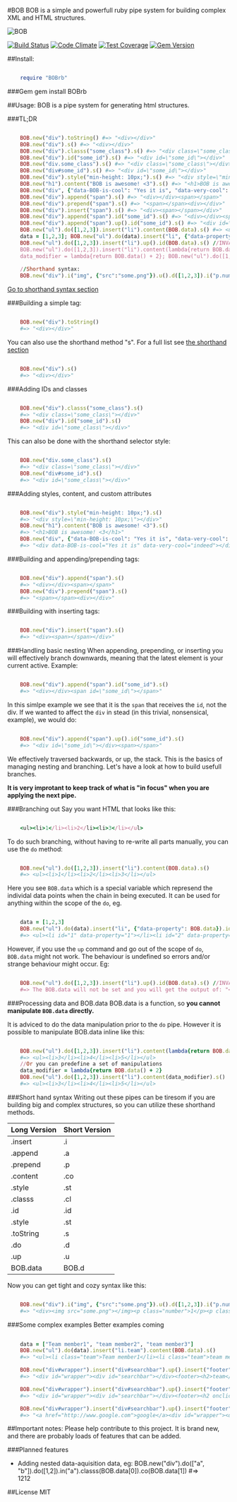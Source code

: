 #BOB
BOB is a simple and powerfull ruby pipe system for building complex XML and HTML structures. 

![BOB](/BOB.png?raw=true)

[![Build Status](https://travis-ci.org/stephan-nordnes-eriksen/BOBrb.svg)](https://travis-ci.org/stephan-nordnes-eriksen/BOBrb)
[![Code Climate](https://codeclimate.com/github/stephan-nordnes-eriksen/BOBrb/badges/gpa.svg)](https://codeclimate.com/github/stephan-nordnes-eriksen/BOBrb)
[![Test Coverage](https://codeclimate.com/github/stephan-nordnes-eriksen/BOBrb/badges/coverage.svg)](https://codeclimate.com/github/stephan-nordnes-eriksen/BOBrb/coverage)
[![Gem Version](https://badge.fury.io/rb/BOBrb.svg)](https://badge.fury.io/rb/BOBrb)

##Install:
```ruby

	require "BOBrb"
```

###Gem
    gem install BOBrb

##Usage:
BOB is a pipe system for generating html structures.

###TL;DR
```ruby

	BOB.new("div").toString() #=> "<div></div>"
	BOB.new("div").s() #=> "<div></div>"
	BOB.new("div").classs("some_class").s() #=> "<div class=\"some_class\"></div>" #NOTICE CLASSS, with three "s"-es. This is because ruby has defined the .class method.
	BOB.new("div").id("some_id").s() #=> "<div id=\"some_id\"></div>"
	BOB.new("div.some_class").s() #=> "<div class=\"some_class\"></div>"
    BOB.new("div#some_id").s() #=> "<div id=\"some_id\"></div>"
    BOB.new("div").style("min-height: 10px;").s() #=> "<div style=\"min-height: 10px;\"></div>"
    BOB.new("h1").content("BOB is awesome! <3").s() #=> "<h1>BOB is awesome! <3</h1>"
    BOB.new("div", {"data-BOB-is-cool": "Yes it is", "data-very-cool": "indeed"}).s() #=> "<div data-BOB-is-cool="Yes it is" data-very-cool="indeed"></div>"
    BOB.new("div").append("span").s() #=> "<div></div><span></span>"
    BOB.new("div").prepend("span").s() #=> "<span></span><div></div>"
	BOB.new("div").insert("span").s() #=> "<div><span></span></div>"
    BOB.new("div").append("span").id("some_id").s() #=> "<div></div><span id=\"some_id\"></span>"
    BOB.new("div").append("span").up().id("some_id").s() #=> "<div id=\"some_id\"></div><span></span>"
    BOB.new("ul").do([1,2,3]).insert("li").content(BOB.data).s() #=> <ul><li>1</li><li>2</li><li>3</li></ul>
    data = [1,2,3]; BOB.new("ul").do(data).insert("li", {"data-property": BOB.data}).id(BOB.data).s() #=> <ul><li id="1" data-property="1"></li><li id="2" data-property="2"></li><li id="3" data-property="3"></li></ul>
    BOB.new("ul").do([1,2,3]).insert("li").up().id(BOB.data).s() //INVALID #=> The BOB.data will not be set and you will get the output of: "<ul><li></li><li></li><li></li></ul>".
    BOB.new("ul").do([1,2,3]).insert("li").content(lambda{return BOB.data() + 2}).s() #=> <ul><li>3</li><li>4</li><li>5</li></ul>
    data_modifier = lambda{return BOB.data() + 2}; BOB.new("ul").do([1,2,3]).insert("li").content(data_modifier).s() #=> <ul><li>3</li><li>4</li><li>5</li></ul>
    
    //Shorthand syntax:
    BOB.new("div").i("img", {"src":"some.png"}).u().d([1,2,3]).i("p.number").co(BOB.d).s() #=> "<div><img src="some.png" /><p class="number">1</p><p class="number">2</p><p class="number">3</p></div>"
```
[Go to shorthand syntax section](#shorthand)

###Building a simple tag:
```ruby

    BOB.new("div").toString() 
    #=> "<div></div>"
```
You can also use the shorthand method "s". For a full list see [the shorthand section](#shorthand)

```ruby

    BOB.new("div").s()
    #=> "<div></div>"
```

###Adding IDs and classes
```ruby

	BOB.new("div").classs("some_class").s()
    #=> "<div class=\"some_class\"></div>"
    BOB.new("div").id("some_id").s()
    #=> "<div id=\"some_class\"></div>"
```

This can also be done with the shorthand selector style:
```ruby

    BOB.new("div.some_class").s()
    #=> "<div class=\"some_class\"></div>"
    BOB.new("div#some_id").s()
    #=> "<div id=\"some_class\"></div>"
```

###Adding styles, content, and custom attributes
```ruby

	BOB.new("div").style("min-height: 10px;").s()
    #=> "<div style=\"min-height: 10px;\"></div>"
    BOB.new("h1").content("BOB is awesome! <3").s()
    #=> "<h1>BOB is awesome! <3</h1>"
    BOB.new("div", {"data-BOB-is-cool": "Yes it is", "data-very-cool": "indeed"}).s()
    #=> "<div data-BOB-is-cool="Yes it is" data-very-cool="indeed"></div>"
```

###Building and appending/prepending tags:
```ruby

    BOB.new("div").append("span").s()
    #=> "<div></div><span></span>"
    BOB.new("div").prepend("span").s()
    #=> "<span></span><div></div>"
```

###Building with inserting tags:
```ruby

    BOB.new("div").insert("span").s()
    #=> "<div><span></span></div>"
```

###Handling basic nesting
When appending, prepending, or inserting you will effectively branch downwards, meaning that the latest element is your current active. Example:

```ruby

	BOB.new("div").append("span").id("some_id").s()
	#=> "<div></div><span id=\"some_id\"></span>"
```

In this simlpe example we see that it is the `span` that receives the `id`, not the div. If we wanted to affect the `div` in stead (in this trivial, nonsensical, example), we would do:

```ruby

	BOB.new("div").append("span").up().id("some_id").s()
	#=> "<div id=\"some_id\"></div><span></span>"	
```

We effectively traversed backwards, or up, the stack. This is the basics of managing nesting and branching. Let's have a look at how to build usefull branches.

**It is very improtant to keep track of what is "in focus" when you are applying the next pipe.**


###Branching out
Say you want HTML that looks like this:

```ruby

    <ul><li>1</li><li>2</li><li>3</li></ul>
```

To do such branching, without having to re-write all parts manually, you can use the `do` method:

```ruby

    BOB.new("ul").do([1,2,3]).insert("li").content(BOB.data).s()
    #=> <ul><li>1</li><li>2</li><li>3</li></ul>
```

Here you see `BOB.data` which is a special variable which represend the individal data points when the chain in being executed. It can be used for anything within the scope of the `do`, eg.

```ruby

	data = [1,2,3]
    BOB.new("ul").do(data).insert("li", {"data-property": BOB.data}).id(BOB.data).s()
    #=> <ul><li id="1" data-property="1"></li><li id="2" data-property="2"></li><li id="3" data-property="3"></li></ul>
```

However, if you use the `up` command and go out of the scope of `do`, `BOB.data` might not work. The behaviour is undefined so errors and/or strange behaviour might occur. Eg:

```ruby

	BOB.new("ul").do([1,2,3]).insert("li").up().id(BOB.data).s() //INVALID
    #=> The BOB.data will not be set and you will get the output of: "<ul><li></li><li></li><li></li></ul>".
```

###Processing data and BOB.data
BOB.data is a function, so **you cannot manipulate `BOB.data` directly.**

It is adviced to do the data manipulation prior to the `do` pipe. However it is possible to manipulate BOB.data inline like this:

```ruby

	BOB.new("ul").do([1,2,3]).insert("li").content(lambda{return BOB.data() + 2}).s()
    #=> <ul><li>3</li><li>4</li><li>5</li></ul>
    //Or you can predefine a set of manipulations
    data_modifier = lambda{return BOB.data() + 2}
    BOB.new("ul").do([1,2,3]).insert("li").content(data_modifier).s()
    #=> <ul><li>3</li><li>4</li><li>5</li></ul>
```


<a name="shorthand"></a>
###Short hand syntax
Writing out these pipes can be tiresom if you are building big and complex structures, so you can utilize these shorthand methods.

Long Version | Short Version
------------ | -------------
.insert   | .i
.append   | .a
.prepend  | .p
.content  | .co
.style    | .st
.classs   | .cl
.id       | .id
.style    | .st
.toString | .s
.do       | .d
.up       | .u
BOB.data  | BOB.d

Now you can get tight and cozy syntax like this:

```ruby

	BOB.new("div").i("img", {"src":"some.png"}).u().d([1,2,3]).i("p.number").co(BOB.d).s()
	#=> "<div><img src="some.png"></img><p class="number">1</p><p class="number">2</p><p class="number">3</p></div>"
```

###Some complex examples
Better examples coming

```ruby
	
	data = ["Team member1", "team member2", "team member3"]
	BOB.new("ul").do(data).insert("li.team").content(BOB.data).s()
	#=> "<ul><li class="team">Team member1</li><li class="team">team member2</li><li class="team">team member3</li></ul>"

	BOB.new("div#wrapper").insert("div#searchbar").up().insert("footer").do(["team","contact","buy"]).insert("h2").content(BOB.data).s()
	#=> "<div id="wrapper"><div id="searchbar"></div><footer><h2>team</h2><h2>contact</h2><h2>buy</h2></footer></div>"

	BOB.new("div#wrapper").insert("div#searchbar").up().insert("footer").do(["team","contact","buy"]).insert("h2",{"onclick": lambda{return ("alert('" + BOB.data() + "');") }}).content(BOB.data).s()
	#=> "<div id="wrapper"><div id="searchbar"></div><footer><h2 onclick="alert('team');">team</h2><h2 onclick="alert('contact');">contact</h2><h2 onclick="alert('buy');">buy</h2></footer></div>"

	BOB.new("div#wrapper").insert("div#searchbar").up().insert("footer").do(["team","contact","buy"]).insert("h2",{"onclick": lambda{return ("alert('" + BOB.data() + "');") }}).content(BOB.data).up().up().prepend("a",{"href": "http://www.google.com"}).content("google").s()
	#=> "<a href="http://www.google.com">google</a><div id="wrapper"><div id="searchbar"></div><footer><h2 onclick="alert('team');">team</h2><h2 onclick="alert('contact');">contact</h2><h2 onclick="alert('buy');">buy</h2></footer></div>"
```

##Important notes:
Please help contribute to this project. It is brand new, and there are probably loads of features that can be added. 

###Planned features
 - Adding nested data-aquisition data, eg: BOB.new("div").do(["a", "b"]).do([1,2]).in("a").classs(BOB.data[0]).co(BOB.data[1])
 #=> <div><a class="a">1</a><a class="a">2</a><a class="b">1</a><a class="b">2</a></div>

##License
MIT
